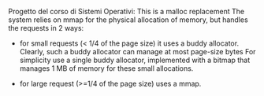 Progetto del corso di Sistemi Operativi:
This is a malloc replacement
The system relies on mmap for the physical allocation of memory, but handles the requests in
2 ways:

- for small requests (< 1/4 of the page size) it uses a buddy allocator.
  Clearly, such a buddy allocator can manage at most page-size bytes
  For simplicity use a single buddy allocator, implemented with a bitmap
  that manages 1 MB of memory for these small allocations.

- for large request (>=1/4 of the page size) uses a mmap.

